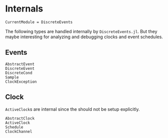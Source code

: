 # Internals

```@meta
CurrentModule = DiscreteEvents
```

The following types are handled internally by `DiscreteEvents.jl`. But they maybe interesting
for analyzing and debugging clocks and event schedules.

## Events

```@docs
AbstractEvent
DiscreteEvent
DiscreteCond
Sample
ClockException
```

## Clock

`ActiveClock`s are internal since the should not be setup explicitly.

```@docs
AbstractClock
ActiveClock
Schedule
ClockChannel
```
